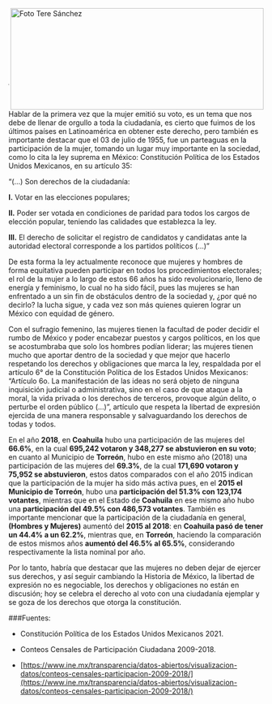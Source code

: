 <p>
   <a title="ir a Otras Publicaciones" href="http://www.trcimplan.gob.mx/autores/maria-teresa-sanchez-dominguez.html"><img class="img-responsive contenido-imagen" src="../imagenes/128/lic-maria-teresa-sanchez-dominguez-top5.png" align="right" alt="Foto Tere Sánchez" width="500" height="200"></a>

</p>

</br></br></br></br></br></br></br></br>

---


Hablar de la primera vez que la mujer emitió su voto, es un tema que nos debe de llenar de orgullo a toda la ciudadanía, es cierto que fuimos de los últimos países en Latinoamérica en obtener este derecho, pero también es importante destacar que el 03 de julio de 1955, fue un parteaguas en la participación de la mujer, tomando un lugar muy importante en la sociedad, como lo cita la ley suprema en México: Constitución Política de los Estados Unidos Mexicanos, en su artículo 35:

 “(…) Son derechos de la ciudadanía:

**I.** Votar en las elecciones populares;

**II.** Poder ser votada en condiciones de paridad para todos los cargos de elección popular, teniendo las calidades que establezca la ley.

**III.** El derecho de solicitar el registro de candidatos y candidatas ante la autoridad electoral corresponde a los partidos políticos (…)”

De esta forma la ley actualmente reconoce que mujeres y hombres de forma equitativa pueden participar en todos los procedimientos electorales; el rol de la mujer a lo largo de estos 66 años ha sido revolucionario, lleno de energía y feminismo, lo cual no ha sido fácil, pues las mujeres se han enfrentado a un sin fin de obstáculos dentro de la sociedad y, ¿por qué no decirlo? la lucha sigue, y cada vez son más quienes quieren lograr un México con equidad de género.

Con el sufragio femenino, las mujeres tienen la facultad de poder decidir el rumbo de México y poder encabezar puestos y cargos políticos, en los que se acostumbraba que solo los hombres podían liderar; las mujeres tienen mucho que aportar dentro de la sociedad y que mejor que hacerlo respetando los derechos y obligaciones que marca la ley, respaldada por el artículo 6° de la Constitución Política de los Estados Unidos Mexicanos: “Artículo 6o. La manifestación de las ideas no será objeto de ninguna inquisición judicial o administrativa, sino en el caso de que ataque a la moral, la vida privada o los derechos de terceros, provoque algún delito, o perturbe el orden público (…)”, artículo que respeta la libertad de expresión ejercida de una manera responsable y salvaguardando los derechos de todas y todos.

En el año **2018**, en **Coahuila** hubo una participación de las mujeres del **66.6%**, en la cual **695,242 votaron y 348,277 se abstuvieron en su voto**; en cuanto al Municipio de **Torreón**, hubo en este mismo año (2018) una participación de las mujeres del **69.3%**, de la cual **171,690 votaron y 75,952 se abstuvieron**, estos datos comparados con el año 2015 indican que la participación de la mujer ha sido más activa pues, en el **2015 el Municipio de Torreón**, hubo una **participación del 51.3% con 123,174 votantes**, mientras que en el Estado de **Coahuila** en ese mismo año hubo una **participación del 49.5% con 486,573 votantes**. También es importante mencionar que la participación de la ciudadanía en general, **(Hombres y Mujeres)** aumentó del **2015 al 2018**: en **Coahuila pasó de tener un 44.4% a un 62.2%**, mientras que, en **Torreón**, haciendo la comparación de estos mismos años **aumentó del 46.5% al 65.5%**, considerando respectivamente la lista nominal por año.

Por lo tanto, habría que destacar que las mujeres no deben dejar de ejercer sus derechos, y así seguir cambiando la Historia de México, la libertad de expresión no es negociable, los derechos y obligaciones no están en discusión; hoy se celebra el derecho al voto con una ciudadanía ejemplar y se goza de los derechos que otorga la constitución.



###Fuentes:

- Constitución Política de los Estados Unidos Mexicanos 2021.

- Conteos Censales de Participación Ciudadana 2009-2018.

- [https://www.ine.mx/transparencia/datos-abiertos/visualizacion-datos/conteos-censales-participacion-2009-2018/](https://www.ine.mx/transparencia/datos-abiertos/visualizacion-datos/conteos-censales-participacion-2009-2018/)
